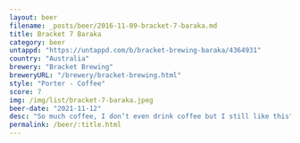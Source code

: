 ```yaml
---
layout: beer
filename: _posts/beer/2016-11-09-bracket-7-baraka.md
title: Bracket 7 Baraka
category: beer
untappd: "https://untappd.com/b/bracket-brewing-baraka/4364931"
country: "Australia"
brewery: "Bracket Brewing"
breweryURL: "/brewery/bracket-brewing.html"
style: "Porter - Coffee"
score: 7
img: /img/list/bracket-7-baraka.jpeg
beer-date: "2021-11-12"
desc: "So much coffee, I don’t even drink coffee but I still like this"
permalink: /beer/:title.html
---
```

